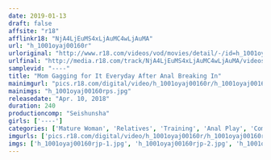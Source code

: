 ```yaml
---
date: 2019-01-13
draft: false
affsite: "r18"
afflinkr18: "NjA4LjEuMS4xLjAuMC4wLjAuMA"
url: "h_1001oyaj00160r"
urloriginal: "http://www.r18.com/videos/vod/movies/detail/-/id=h_1001oyaj00160r"
urlfinal: "http://media.r18.com/track/NjA4LjEuMS4xLjAuMC4wLjAuMA/videos/vod/movies/detail/-/id=h_1001oyaj00160r"
samplevid: "----"
title: "Mom Gagging for It Everyday After Anal Breaking In"
mainimgurl: "pics.r18.com/digital/video/h_1001oyaj00160r/h_1001oyaj00160rps.jpg"
mainimgs: "h_1001oyaj00160rps.jpg"
releasedate: "Apr. 10, 2018"
duration: 240
productioncomp: "Seishunsha"
girls: ['----']
categories: ['Mature Woman', 'Relatives', 'Training', 'Anal Play', 'Compilation', 'Over 4 Hours']
imgurls: ['pics.r18.com/digital/video/h_1001oyaj00160r/h_1001oyaj00160rjp-1.jpg', 'pics.r18.com/digital/video/h_1001oyaj00160r/h_1001oyaj00160rjp-2.jpg', 'pics.r18.com/digital/video/h_1001oyaj00160r/h_1001oyaj00160rjp-3.jpg', 'pics.r18.com/digital/video/h_1001oyaj00160r/h_1001oyaj00160rjp-4.jpg', 'pics.r18.com/digital/video/h_1001oyaj00160r/h_1001oyaj00160rjp-5.jpg', 'pics.r18.com/digital/video/h_1001oyaj00160r/h_1001oyaj00160rjp-6.jpg', 'pics.r18.com/digital/video/h_1001oyaj00160r/h_1001oyaj00160rjp-7.jpg', 'pics.r18.com/digital/video/h_1001oyaj00160r/h_1001oyaj00160rjp-8.jpg', 'pics.r18.com/digital/video/h_1001oyaj00160r/h_1001oyaj00160rjp-9.jpg', 'pics.r18.com/digital/video/h_1001oyaj00160r/h_1001oyaj00160rjp-10.jpg', 'pics.r18.com/digital/video/h_1001oyaj00160r/h_1001oyaj00160rjp-11.jpg', 'pics.r18.com/digital/video/h_1001oyaj00160r/h_1001oyaj00160rjp-12.jpg', 'pics.r18.com/digital/video/h_1001oyaj00160r/h_1001oyaj00160rjp-13.jpg', 'pics.r18.com/digital/video/h_1001oyaj00160r/h_1001oyaj00160rjp-14.jpg', 'pics.r18.com/digital/video/h_1001oyaj00160r/h_1001oyaj00160rjp-15.jpg', 'pics.r18.com/digital/video/h_1001oyaj00160r/h_1001oyaj00160rjp-16.jpg', 'pics.r18.com/digital/video/h_1001oyaj00160r/h_1001oyaj00160rjp-17.jpg', 'pics.r18.com/digital/video/h_1001oyaj00160r/h_1001oyaj00160rjp-18.jpg', 'pics.r18.com/digital/video/h_1001oyaj00160r/h_1001oyaj00160rjp-19.jpg', 'pics.r18.com/digital/video/h_1001oyaj00160r/h_1001oyaj00160rjp-20.jpg']
imgs: ['h_1001oyaj00160rjp-1.jpg', 'h_1001oyaj00160rjp-2.jpg', 'h_1001oyaj00160rjp-3.jpg', 'h_1001oyaj00160rjp-4.jpg', 'h_1001oyaj00160rjp-5.jpg', 'h_1001oyaj00160rjp-6.jpg', 'h_1001oyaj00160rjp-7.jpg', 'h_1001oyaj00160rjp-8.jpg', 'h_1001oyaj00160rjp-9.jpg', 'h_1001oyaj00160rjp-10.jpg', 'h_1001oyaj00160rjp-11.jpg', 'h_1001oyaj00160rjp-12.jpg', 'h_1001oyaj00160rjp-13.jpg', 'h_1001oyaj00160rjp-14.jpg', 'h_1001oyaj00160rjp-15.jpg', 'h_1001oyaj00160rjp-16.jpg', 'h_1001oyaj00160rjp-17.jpg', 'h_1001oyaj00160rjp-18.jpg', 'h_1001oyaj00160rjp-19.jpg', 'h_1001oyaj00160rjp-20.jpg']
---
```

